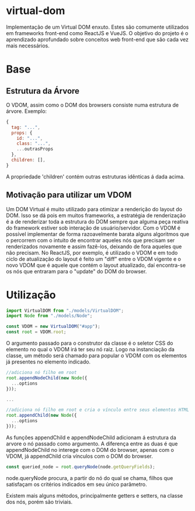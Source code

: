 # virtual-dom
Implementação de um Virtual DOM enxuto. Estes são comumente utilizados em frameworks front-end como ReactJS e VueJS.
O objetivo do projeto é o aprendizado aprofundado sobre conceitos web front-end que são cada vez mais necessários.

# Base
## Estrutura da Árvore
O VDOM, assim como o DOM dos browsers consiste numa estrutura de árvore. Exemplo:
```javascript
{
  tag: "...",
  props: {
    id: "...",
    class: "...",
    ...outrasProps
  },
  children: [],
}
```
A propriedade 'children' contém outras estruturas idênticas á dada acima.

## Motivação para utilizar um VDOM
Um DOM Virtual é muito utilizado para otimizar a renderição do layout do DOM. Isso se dá pois em muitos frameworks, a estratégia de renderização é a de renderizar toda a estrutura do DOM sempre que alguma peça reativa do framework estiver sob interação de usuário/servidor. Com o VDOM é possível implementar de forma razoavelmente barata alguns algoritmos que o percorrem com o intuito de encontrar aqueles nós que precisam ser renderizados novamente e assim fazê-los, deixando de fora aqueles que não precisam. No ReactJS, por exemplo, é utilizado o VDOM e em todo ciclo de atualização do layout é feito um "diff" entre o VDOM vigente e o novo VDOM que é aquele que contém o layout atualizado, daí encontra-se os nós que entraram para o "update" do DOM do browser.

# Utilização

```javascript
import VirtualDOM from "./models/VirtualDOM";
import Node from "./models/Node";

const VDOM = new VirtualDOM("#app");
const root = VDOM.root;
```
O argumento passado para o construtor da classe é o seletor CSS do elemento no qual o VDOM irá ter seu nó raiz. Logo na instanciação da classe, um método será chamado para popular o VDOM com os elementos já presentes no elemento indicado.

```javascript
//adiciona nó filho em root
root.appendNodeChild(new Node({
  ...options
}));

...

//adiciona nó filho em root e cria o vínculo entre seus elementos HTML
root.appendChild(new Node({
  ...options
}));
```

As funções appendChild e appendNodeChild adicionam á estrutura da arvore o nó passado como argumento. A diferença entre as duas é que appendNodeChild no interege com o DOM do browser, apenas com o VDOM, já appendChild cria vínculos com o DOM do browser.

```javascript
const queried_node = root.queryNode(node.getQueryFields);
```

node.queryNode procura, a partir do nó do qual se chama, filhos que satisfaçam os critérios indicados em seu único parâmetro.

Existem mais alguns métodos, principalmente getters e setters, na classe dos nós, porém são triviais.

